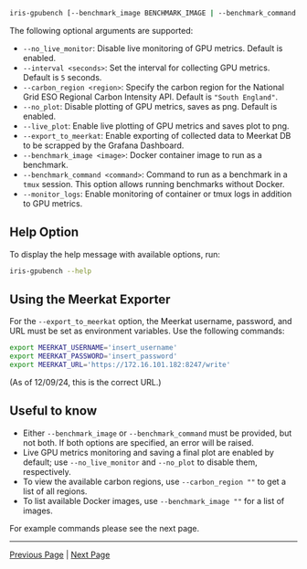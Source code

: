 
```sh
iris-gpubench [--benchmark_image BENCHMARK_IMAGE | --benchmark_command BENCHMARK_COMMAND] [--interval INTERVAL] [--carbon_region CARBON_REGION] [--live_plot] [--export_to_meerkat] [--monitor_logs]
```

The following optional arguments are supported:

- `--no_live_monitor`: Disable live monitoring of GPU metrics. Default is enabled.
- `--interval <seconds>`: Set the interval for collecting GPU metrics. Default is `5` seconds.
- `--carbon_region <region>`: Specify the carbon region for the National Grid ESO Regional Carbon Intensity API. Default is `"South England"`.
- `--no_plot`: Disable plotting of GPU metrics, saves as png. Default is enabled.
- `--live_plot`: Enable live plotting of GPU metrics and saves plot to png.
- `--export_to_meerkat`: Enable exporting of collected data to Meerkat DB to be scrapped by the Grafana Dashboard.
- `--benchmark_image <image>`: Docker container image to run as a benchmark.
- `--benchmark_command <command>`: Command to run as a benchmark in a `tmux` session. This option allows running benchmarks without Docker.
- `--monitor_logs`: Enable monitoring of container or tmux logs in addition to GPU metrics.

## Help Option

To display the help message with available options, run:

```sh
iris-gpubench --help
```

## Using the Meerkat Exporter

For the `--export_to_meerkat` option, the Meerkat username, password, and URL must be set as environment variables. Use the following commands:

```bash
export MEERKAT_USERNAME='insert_username'
export MEERKAT_PASSWORD='insert_password'
export MEERKAT_URL='https://172.16.101.182:8247/write' 
```

(As of 12/09/24, this is the correct URL.)

## Useful to know
- Either `--benchmark_image` or `--benchmark_command` must be provided, but not both. If both options are specified, an error will be raised.
- Live GPU metrics monitoring and saving a final plot are enabled by default; use `--no_live_monitor` and `--no_plot` to disable them, respectively.
- To view the available carbon regions, use `--carbon_region ""` to get a list of all regions.
- To list available Docker images, use `--benchmark_image ""` for a list of images.

For example commands please see the next page.

---

[Previous Page](building_docker_images.md) | [Next Page](example_commands.md)
